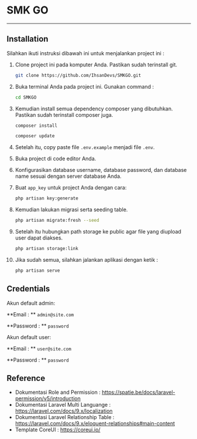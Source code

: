 # **SMK GO**

---

## Installation

Silahkan ikuti instruksi dibawah ini untuk menjalankan project ini :

1. Clone project ini pada komputer Anda. Pastikan sudah terinstall git.

    ```bash
    git clone https://github.com/IhsanDevs/SMKGO.git
    ```

2. Buka terminal Anda pada project ini. Gunakan command :

    ```bash
    cd SMKGO
    ```

3. Kemudian install semua dependency composer yang dibutuhkan. Pastikan sudah terinstall composer juga.

    ```bash
    composer install
    ```

    ```bash
    composer update
    ```

4. Setelah itu, copy paste file `.env.example` menjadi file `.env`.

5. Buka project di code editor Anda.

6. Konfigurasikan database username, database password, dan database name sesuai dengan server database Anda.

7. Buat `app_key` untuk project Anda dengan cara:

    ```bash
    php artisan key:generate
    ```

8. Kemudian lakukan migrasi serta seeding table.

    ```bash
    php artisan migrate:fresh --seed
    ```

9. Setelah itu hubungkan path storage ke public agar file yang diupload user dapat diakses.

    ```bash
    php artisan storage:link
    ```

10. Jika sudah semua, silahkan jalankan aplikasi dengan ketik :

    ```bash
    php artisan serve
    ```

## Credentials

Akun default admin:

**Email : ** `admin@site.com`

**Password : ** `password`

Akun default user:

**Email : ** `user@site.com`

**Password : ** `password`

## Reference

-   Dokumentasi Role and Permission : https://spatie.be/docs/laravel-permission/v5/introduction
-   Dokumentasi Laravel Multi Languange : https://laravel.com/docs/9.x/localization
-   Dokumentasi Laravel Relationship Table : https://laravel.com/docs/9.x/eloquent-relationships#main-content
-   Template CoreUI : https://coreui.io/

